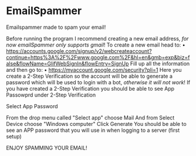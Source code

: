 # EmailSpammer
 Emailspammer made to spam your email!
 
Before running the program I recommend creating a new email address, *for now emailSpammer only supports gmail*!
To create a new email head to:
• https://accounts.google.com/signup/v2/webcreateaccount?continue=https%3A%2F%2Fwww.google.com%2F&hl=en&gmb=exp&biz=false&flowName=GlifWebSignIn&flowEntry=SignUp
Fill up all the information and then go to: 
• https://myaccount.google.com/security?pli=1
Here you create a 2-Step Verification so the account will be able to generate a password which will be used to login with a bot, *otherwise it will not work*!
If you have created a 2-Step Verification you should be able to see App Passowprd under 2-Step Verification

Select App Password 

From the drop menu called "Select app" choose Mail
And from Select Device choose "Windows computer"
Click Generate
You should be able to see an APP password that you will use in when logging to a server (first setup)

ENJOY SPAMMING YOUR EMAIL!
